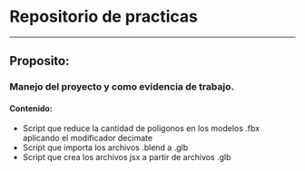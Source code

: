 # Repositorio de practicas 
***
## Proposito: 
### Manejo del proyecto y como evidencia de trabajo.

#### Contenido:

- Script que reduce la cantidad de poligonos en los modelos .fbx aplicando el modificador decimate
- Script que importa los archivos .blend a .glb
- Script que crea los archivos jsx a partir de archivos .glb
